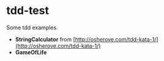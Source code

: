 tdd-test
========

Some tdd examples.

* **StringCalculator** from [http://osherove.com/tdd-kata-1/](http://osherove.com/tdd-kata-1/)
* **GameOfLife**